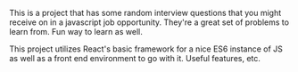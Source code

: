 This is a project that has some random interview questions that you might receive on in a javascript job opportunity. They're a great set of problems to learn from. Fun way to learn as well.

This project utilizes React's basic framework for a nice ES6 instance of JS as well as a front end environment to go with it. Useful features, etc.
